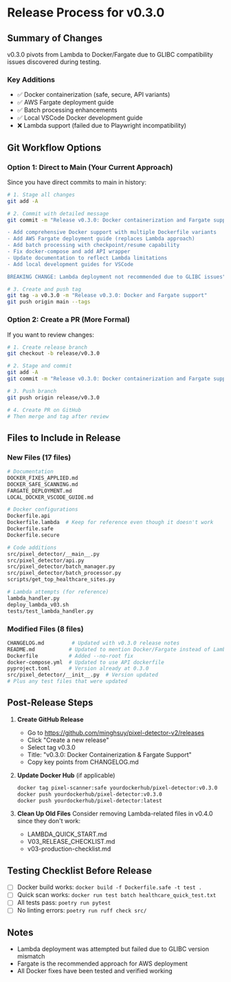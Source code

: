 # Release Process for v0.3.0

## Summary of Changes
v0.3.0 pivots from Lambda to Docker/Fargate due to GLIBC compatibility issues discovered during testing.

### Key Additions
- ✅ Docker containerization (safe, secure, API variants)
- ✅ AWS Fargate deployment guide
- ✅ Batch processing enhancements
- ✅ Local VSCode Docker development guide
- ❌ Lambda support (failed due to Playwright incompatibility)

## Git Workflow Options

### Option 1: Direct to Main (Your Current Approach)
Since you have direct commits to main in history:

```bash
# 1. Stage all changes
git add -A

# 2. Commit with detailed message
git commit -m "Release v0.3.0: Docker containerization and Fargate support

- Add comprehensive Docker support with multiple Dockerfile variants
- Add AWS Fargate deployment guide (replaces Lambda approach)
- Add batch processing with checkpoint/resume capability
- Fix docker-compose and add API wrapper
- Update documentation to reflect Lambda limitations
- Add local development guides for VSCode

BREAKING CHANGE: Lambda deployment not recommended due to GLIBC issues"

# 3. Create and push tag
git tag -a v0.3.0 -m "Release v0.3.0: Docker and Fargate support"
git push origin main --tags
```

### Option 2: Create a PR (More Formal)
If you want to review changes:

```bash
# 1. Create release branch
git checkout -b release/v0.3.0

# 2. Stage and commit
git add -A
git commit -m "Release v0.3.0: Docker containerization and Fargate support"

# 3. Push branch
git push origin release/v0.3.0

# 4. Create PR on GitHub
# Then merge and tag after review
```

## Files to Include in Release

### New Files (17 files)
```bash
# Documentation
DOCKER_FIXES_APPLIED.md
DOCKER_SAFE_SCANNING.md
FARGATE_DEPLOYMENT.md
LOCAL_DOCKER_VSCODE_GUIDE.md

# Docker configurations
Dockerfile.api
Dockerfile.lambda  # Keep for reference even though it doesn't work
Dockerfile.safe
Dockerfile.secure

# Code additions
src/pixel_detector/__main__.py
src/pixel_detector/api.py
src/pixel_detector/batch_manager.py
src/pixel_detector/batch_processor.py
scripts/get_top_healthcare_sites.py

# Lambda attempts (for reference)
lambda_handler.py
deploy_lambda_v03.sh
tests/test_lambda_handler.py
```

### Modified Files (8 files)
```bash
CHANGELOG.md         # Updated with v0.3.0 release notes
README.md           # Updated to mention Docker/Fargate instead of Lambda
Dockerfile          # Added --no-root fix
docker-compose.yml  # Updated to use API dockerfile
pyproject.toml      # Version already at 0.3.0
src/pixel_detector/__init__.py  # Version updated
# Plus any test files that were updated
```

## Post-Release Steps

1. **Create GitHub Release**
   - Go to https://github.com/minghsuy/pixel-detector-v2/releases
   - Click "Create a new release"
   - Select tag v0.3.0
   - Title: "v0.3.0: Docker Containerization & Fargate Support"
   - Copy key points from CHANGELOG.md

2. **Update Docker Hub** (if applicable)
   ```bash
   docker tag pixel-scanner:safe yourdockerhub/pixel-detector:v0.3.0
   docker push yourdockerhub/pixel-detector:v0.3.0
   docker push yourdockerhub/pixel-detector:latest
   ```

3. **Clean Up Old Files**
   Consider removing Lambda-related files in v0.4.0 since they don't work:
   - LAMBDA_QUICK_START.md
   - V03_RELEASE_CHECKLIST.md
   - v03-production-checklist.md

## Testing Checklist Before Release

- [ ] Docker build works: `docker build -f Dockerfile.safe -t test .`
- [ ] Quick scan works: `docker run test batch healthcare_quick_test.txt`
- [ ] All tests pass: `poetry run pytest`
- [ ] No linting errors: `poetry run ruff check src/`

## Notes
- Lambda deployment was attempted but failed due to GLIBC version mismatch
- Fargate is the recommended approach for AWS deployment
- All Docker fixes have been tested and verified working